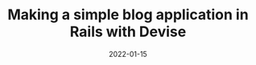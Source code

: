 ---
title: "Making a simple blog application in Rails with Devise"
summary: "In this post, we add a blog functionality to our sample app we had made in part one"
tags: ["ruby on rails","devise","software engineering"]
draft: true 
date: "2022-01-15"
---